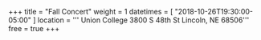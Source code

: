 +++
title = "Fall Concert"
weight = 1
datetimes = [ "2018-10-26T19:30:00-05:00" ]
location = '''
Union College
3800 S 48th St
Lincoln, NE 68506'''
free = true
+++
